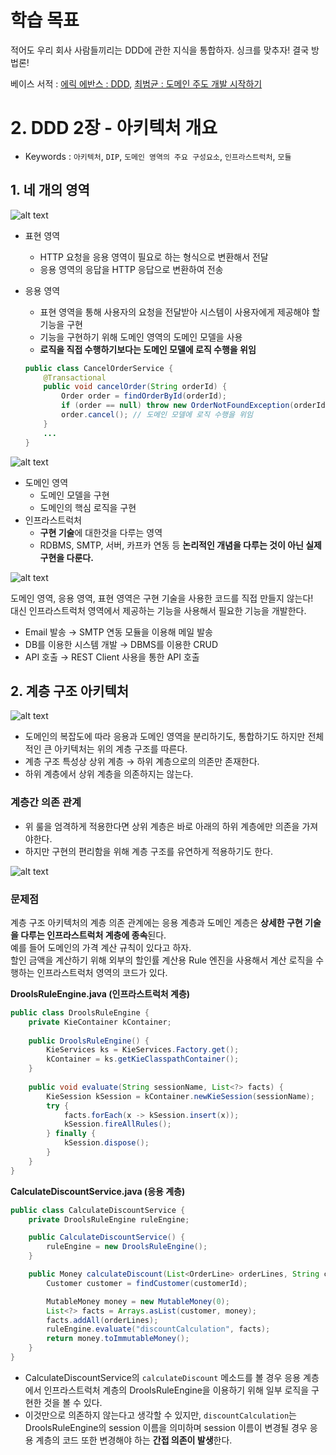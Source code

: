 # 학습 목표

적어도 우리 회사 사람들끼리는 DDD에 관한 지식을 통합하자. 싱크를 맞추자! 결국 방법론!

베이스 서적 : [에릭 에반스 : DDD](https://product.kyobobook.co.kr/detail/S000001514402),  [최범균 : 도메인 주도 개발 시작하기](https://product.kyobobook.co.kr/detail/S000001810495)

# 2. DDD 2장 - 아키텍처 개요

- Keywords : `아키텍처`, `DIP`, `도메인 영역의 주요 구성요소`, `인프라스트럭처`, `모듈`

## 1. 네 개의 영역
![alt text](img/img6.png)

- 표현 영역
    - HTTP 요청을 응용 영역이 필요로 하는 형식으로 변환해서 전달
    - 응용 영역의 응답을 HTTP 응답으로 변환하여 전송
- 응용 영역
    - 표현 영역을 통해 사용자의 요청을 전달받아 시스템이 사용자에게 제공해야 할 기능을 구현
    - 기능을 구현하기 위해 도메인 영역의 도메인 모델을 사용
    - **로직을 직접 수행하기보다는 도메인 모델에 로직 수행을 위임**
    
    ```java
    public class CancelOrderService {
        @Transactional
        public void cancelOrder(String orderId) {
        	Order order = findOrderById(orderId);
            if (order == null) throw new OrderNotFoundException(orderId);
            order.cancel(); // 도메인 모델에 로직 수행을 위임
        }
        ...
    }
    ```
![alt text](img/ima7.png)    
    
- 도메인 영역
    - 도메인 모델을 구현
    - 도메인의 핵심 로직을 구현
- 인프라스트럭처
    - **구현 기술**에 대한것을 다루는 영역
    - RDBMS, SMTP, 서버, 카프카 연동 등 **논리적인 개념을 다루는 것이 아닌 실제 구현을 다룬다.**

![alt text](img/img8.png)

도메인 영역, 응용 영역, 표현 영역은 구현 기술을 사용한 코드를 직접 만들지 않는다!<br>
대신 인프라스트럭처 영역에서 제공하는 기능을 사용해서 필요한 기능을 개발한다.

- Email 발송 → SMTP 연동 모듈을 이용해 메일 발송
- DB를 이용한 시스템 개발 → DBMS를 이용한 CRUD
- API 호출 → REST Client 사용을 통한 API 호출

## 2. 계층 구조 아키텍처

![alt text](img/img9.png)

- 도메인의 복잡도에 따라 응용과 도메인 영역을 분리하기도, 통합하기도 하지만 전체적인 큰 아키텍처는 위의 계층 구조를 따른다.
- 계층 구조 특성상 상위 계층 → 하위 계층으로의 의존만 존재한다.
- 하위 계층에서 상위 계층을 의존하지는 않는다.

### 계층간 의존 관계

- 위 룰을 엄격하게 적용한다면 상위 계층은 바로 아래의 하위 계층에만 의존을 가져야한다.
- 하지만 구현의 편리함을 위해 계층 구조를 유연하게 적용하기도 한다.

![alt text](img/img10.png)

### 문제점

계층 구조 아키텍처의 계층 의존 관계에는 응용 계층과 도메인 계층은 **상세한 구현 기술을 다루는 인프라스트럭처 계층에 종속**된다.<br>
예를 들어 도메인의 가격 계산 규칙이 있다고 하자.<br>
할인 금액을 계산하기 위해 외부의 할인률 계산용 Rule 엔진을 사용해서 계산 로직을 수행하는 인프라스트럭처 영역의 코드가 있다.

**DroolsRuleEngine.java (인프라스트럭처 계층)**

```java
public class DroolsRuleEngine {
	private KieContainer kContainer;
    
    public DroolsRuleEngine() { 
    	KieServices ks = KieServices.Factory.get();
        kContainer = ks.getKieClasspathContainer();
    }
    
    public void evaluate(String sessionName, List<?> facts) {
    	KieSession kSession = kContainer.newKieSession(sessionName);
        try {
        	facts.forEach(x -> kSession.insert(x));
            kSession.fireAllRules();
        } finally {
        	kSession.dispose();
        }
    }
}
```

**CalculateDiscountService.java (응용 계층)**

```java
public class CalculateDiscountService {
	private DroolsRuleEngine ruleEngine;

    public CalculateDiscountService() {
    	ruleEngine = new DroolsRuleEngine();
    }

    public Money calculateDiscount(List<OrderLine> orderLines, String customerId) {
    	Customer customer = findCustomer(customerId);

        MutableMoney money = new MutableMoney(0);
        List<?> facts = Arrays.asList(customer, money);
        facts.addAll(orderLines);
        ruleEngine.evaluate("discountCalculation", facts);
        return money.toImmutableMoney();
    }
}
```

- CalculateDiscountService의 `calculateDiscount` 메소드를 볼 경우 응용 계층에서 인프라스트럭처 계층의 DroolsRuleEngine을 이용하기 위해 일부 로직을 구현한 것을 볼 수 있다.
- 이것만으로 의존하지 않는다고 생각할 수 있지만, `discountCalculation`는 DroolsRuleEngine의 session 이름을 의미하며 session 이름이 변경될 경우 응용 계층의 코드 또한 변경해야 하는 **간접 의존이 발생**한다.